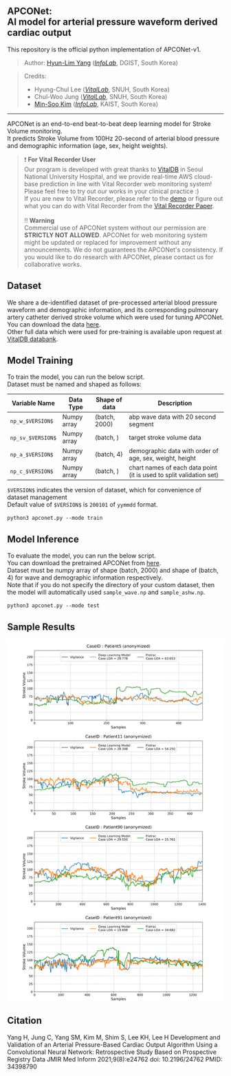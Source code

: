 APCONet: <br/> AI model for arterial pressure waveform derived cardiac output
----------------------------------------------------
This repository is the official python implementation of APCONet-v1.

> Author: [Hyun-Lim Yang](https://sites.google.com/view/hyunlim-yang) 
(*[InfoLab](http://infolab.kaist.ac.kr/)*, DGIST, South Korea) <br/>

> Credits: <br/>
> * Hyung-Chul Lee (*[VitalLab](https://vitaldb.net/)*, SNUH, South Korea)
> * Chul-Woo Jung (*[VitalLab](https://vitaldb.net/)*, SNUH, South Korea)
> * [Min-Soo Kim](http://infolab.kaist.ac.kr/members/Min-Soo%20Kim/) 
(*[InfoLab](http://infolab.kaist.ac.kr/)*, KAIST, South Korea)

---

APCONet is an end-to-end beat-to-beat deep learning model for Stroke Volume monitoring.<br/>
It predicts Stroke Volume from 100Hz 20-second of arterial blood pressure and demographic information (age, sex, height weights).<br/>

>:heavy_exclamation_mark: **For Vital Recorder User** <br>
> Our program is developed with great thanks to [VitalDB](https://vitaldb.net/) in Seoul National University Hospital, 
> and we provide real-time AWS cloud-base prediction in line with Vital Recorder web monitoring system!<br/>
> Please feel free to try out our works in your clinical practice :) <br/>
> If you are new to Vital Recorder, please refer to the [demo](https://vitaldb.net/web-monitoring/) 
> or figure out what you can do with Vital Recorder from the [Vital Recorder Paper](https://www.nature.com/articles/s41598-018-20062-4). 
> <br><br>
> :bangbang: **Warning**<br>
> Commercial use of APCONet system without our permission are **STRICTLY NOT ALLOWED**. 
> APCONet for web monitoring system might be updated or replaced for improvement without any announcements.
> We do not guarantees the APCONet's consistency.
> If you would like to do research with APCONet, please contact us for collaborative works.

## Dataset
We share a de-identified dataset of pre-processed arterial blood pressure waveform and demographic information, 
and its corresponding pulmonary artery catheter derived stroke volume which were used for tuning APCONet.<br/>
You can download the data [here](https://drive.google.com/drive/folders/10PXC6Izwosqz5gY_4XctWlHqS6hVTiz-?usp=sharing).<br/>
Other full data which were used for pre-training is available upon request at [VitalDB databank](https://vitaldb.net/data-bank/).<br/>

## Model Training
To train the model, you can run the below script. <br/>
Dataset must be named and shaped as follows: <br/>

Variable Name     | Data Type   | Shape of data | Description
------------------|-------------|---------------|------------
`np_w_$VERSION$`  | Numpy array | (batch, 2000) | abp wave data with 20 second segment
`np_sv_$VERSION$` | Numpy array | (batch, )     | target stroke volume data
`np_a_$VERSION$`  | Numpy array | (batch, 4)    | demographic data with order of age, sex, weight, height
`np_c_$VERSION$`  | Numpy array | (batch, )     | chart names of each data point (it is used to split validation set)

`$VERSION$` indicates the version of dataset, which for convenience of dataset management <br/>
Default value of `$VERSION$` is `200101` of `yymmdd` format. <br/>

```
python3 apconet.py --mode train
```


## Model Inference
To evaluate the model, you can run the below script. <br/>
You can download the pretrained APCONet from [here](). <br/>
Dataset must be numpy array of shape (batch, 2000) and shape of (batch, 4) for wave and demographic information respectively. <br/>
Note that if you do not specify the directory of your custom dataset, then the model will automatically used `sample_wave.np` and `sample_ashw.np`.<br/>

```
python3 apconet.py --mode test
```

## Sample Results
![](example_results.png)


## Citation
Yang H, Jung C, Yang SM, Kim M, Shim S, Lee KH, Lee H
Development and Validation of an Arterial Pressure-Based Cardiac Output Algorithm Using a Convolutional Neural Network: Retrospective Study Based on Prospective Registry Data
JMIR Med Inform 2021;9(8):e24762
doi: 10.2196/24762
PMID: 34398790
